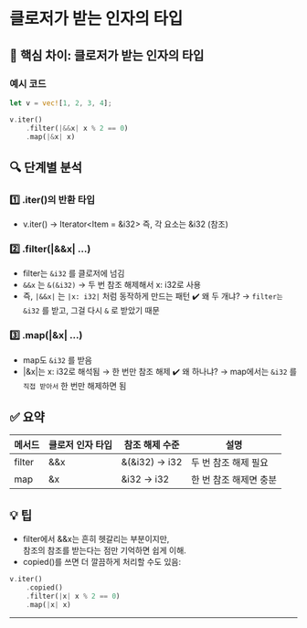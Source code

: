 # 클로저가 받는 인자의 타입

## 🧠 핵심 차이: 클로저가 받는 인자의 타입
### 예시 코드
```rust
let v = vec![1, 2, 3, 4];

v.iter()
    .filter(|&&x| x % 2 == 0)
    .map(|&x| x)

```

## 🔍 단계별 분석
### 1️⃣ .iter()의 반환 타입
- v.iter() → Iterator<Item = &i32>
즉, 각 요소는 &i32 (참조)

### 2️⃣ .filter(|&&x| ...)
- filter는 `&i32` 를 클로저에 넘김
- `&&x` 는 `&(&i32)` → 두 번 참조 해제해서 x: i32로 사용
- 즉, `|&&x|` 는 `|x: i32|` 처럼 동작하게 만드는 패턴
✔️ 왜 두 개냐? → `filter는 &i32` 를 받고, 그걸 다시 `&` 로 받았기 때문

### 3️⃣ .map(|&x| ...)
- map도 `&i32` 를 받음
- |&x|는 x: i32로 해석됨 → 한 번만 참조 해제
✔️ 왜 하나냐? → map에서는 `&i32` 를 `직접 받아서` 한 번만 해제하면 됨

## ✅ 요약
| 메서드   | 클로저 인자 타입 | 참조 해제 수준 | 설명                          |
|----------|------------------|----------------|-------------------------------|
| filter   | &&x              | &(&i32) → i32  | 두 번 참조 해제 필요           |
| map      | &x               | &i32 → i32     | 한 번 참조 해제면 충분         |


## 💡 팁
- filter에서 &&x는 흔히 헷갈리는 부분이지만,  
참조의 참조를 받는다는 점만 기억하면 쉽게 이해.
- copied()를 쓰면 더 깔끔하게 처리할 수도 있음:
```rust
v.iter()
    .copied()
    .filter(|x| x % 2 == 0)
    .map(|x| x)
```
---




